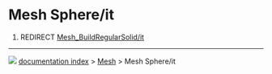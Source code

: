 # Mesh Sphere/it
1.  REDIRECT [Mesh_BuildRegularSolid/it](Mesh_BuildRegularSolid/it.md)



---
![](images/Button_right.svg) [documentation index](../README.md) > [Mesh](Mesh_Workbench.md) > Mesh Sphere/it
